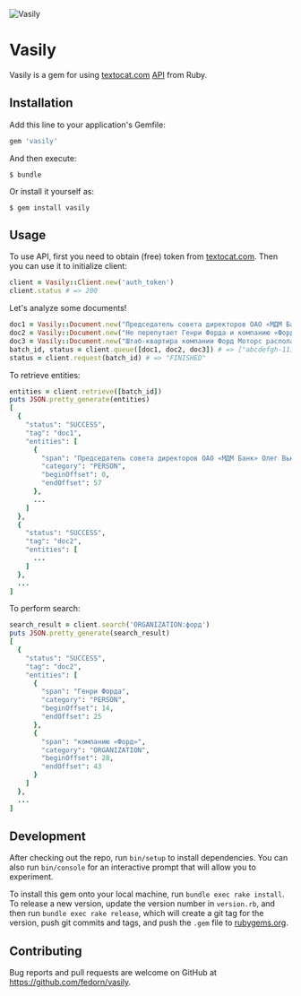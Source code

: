 ![Vasily](https://cloud.githubusercontent.com/assets/429423/8151229/e22ae34a-12d5-11e5-8fe1-337c8209fe24.png)
# Vasily

Vasily is a gem for using [textocat.com](http://textocat.com/) [API](http://docs.textocat.com/) from Ruby.

## Installation

Add this line to your application's Gemfile:

```ruby
gem 'vasily'
```

And then execute:

    $ bundle

Or install it yourself as:

    $ gem install vasily

## Usage

To use API, first you need to obtain (free) token from [textocat.com](http://textocat.com).
Then you can use it to initialize client:
```ruby
client = Vasily::Client.new('auth_token')
client.status # => 200
```
Let's analyze some documents!
```ruby
doc1 = Vasily::Document.new("Председатель совета директоров ОАО «МДМ Банк» Олег Вьюгин — о том, чему приведет обмен санкциями между Россией и Западом в следующем году. Беседовала Светлана Сухова.", "doc1")
doc2 = Vasily::Document.new("Не перепутает Генри Форда и компанию «Форд» в документах", "doc2")
doc3 = Vasily::Document.new("Штаб-квартира компании Форд Моторс располагается в городе Дирборн.", "doc3")
batch_id, status = client.queue([doc1, doc2, doc3]) # => ["abcdefgh-1111-2222-3333-abcdefabcdef", "IN_PROGRESS"]
status = client.request(batch_id) # => "FINISHED"
```
To retrieve entities:
```ruby
entities = client.retrieve([batch_id])
puts JSON.pretty_generate(entities)
[
  {
    "status": "SUCCESS",
    "tag": "doc1",
    "entities": [
      {
        "span": "Председатель совета директоров ОАО «МДМ Банк» Олег Вьюгин",
        "category": "PERSON",
        "beginOffset": 0,
        "endOffset": 57
      },
      ...
    ]
  },
  {
    "status": "SUCCESS",
    "tag": "doc2",
    "entities": [
      ...
    ]
  },
  ...
]
```
To perform search:
```ruby
search_result = client.search('ORGANIZATION:форд')
puts JSON.pretty_generate(search_result)
[
  {
    "status": "SUCCESS",
    "tag": "doc2",
    "entities": [
      {
        "span": "Генри Форда",
        "category": "PERSON",
        "beginOffset": 14,
        "endOffset": 25
      },
      {
        "span": "компанию «Форд»",
        "category": "ORGANIZATION",
        "beginOffset": 28,
        "endOffset": 43
      }
    ]
  },
  ...
]
```

## Development

After checking out the repo, run `bin/setup` to install dependencies. You can also run `bin/console` for an interactive prompt that will allow you to experiment.

To install this gem onto your local machine, run `bundle exec rake install`. To release a new version, update the version number in `version.rb`, and then run `bundle exec rake release`, which will create a git tag for the version, push git commits and tags, and push the `.gem` file to [rubygems.org](https://rubygems.org).

## Contributing

Bug reports and pull requests are welcome on GitHub at https://github.com/fedorn/vasily.

